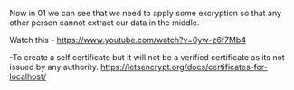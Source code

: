 Now in 01 we can see that we need to apply some excryption so that any other person cannot extract our data in the middle.

Watch this - https://www.youtube.com/watch?v=0yw-z6f7Mb4

-To create a self certificate but it will not be a verified certificate as its not issued by any authority.
https://letsencrypt.org/docs/certificates-for-localhost/


